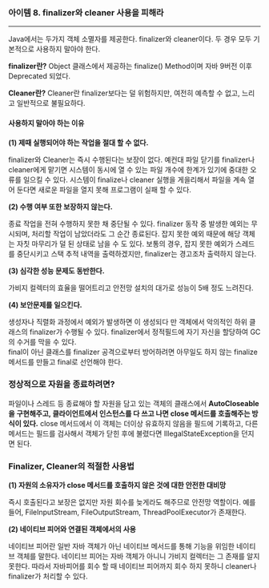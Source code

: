 ### 아이템 8. finalizer와 cleaner 사용을 피해라 

--- 
Java에서는 두가지 객체 소멸자를 제공한다. finalizer와 cleaner이다. 두 경우 모두 기본적으로 사용하지 말아야 한다. 

**finalizer란?**
Object 클래스에서 제공하는 finalize() Method이며 자바 9버전 이후 Deprecated 되었다.   

**Cleaner란?**
Cleaner란 finalizer보다는 덜 위험하지만, 여전히 예측할 수 없고, 느리고 일반적으로 불필요하다. 


#### 사용하지 말아야 하는 이유 
**(1) 제때 실행되어야 하는 작업을 절대 할 수 없다.**   

finalizer와 Cleaner는 즉시 수행된다는 보장이 없다. 예컨대 파일 닫기를 finalizer나 cleaner에게 맡기면 시스템이 동시에 열 수 있는 파일 개수에 한계가 있기에 중대한 오류를 일으킬 수 있다. 시스템이 finalize나 cleaner 실행을 게을리해서 파일을 계속 열어 둔다면 새로운 파일을 열지 못해 프로그램이 실패 할 수 있다.   

**(2) 수행 여부 또한 보장하지 않는다.**    

종료 작업을 전혀 수행하지 못한 채 중단될 수 있다. 
finalizer 동작 중 발생한 예외는 무시되며, 처리할 작업이 남았더라도 그 순간 종료된다. 잡지 못한 예외 때문에 해당 객체는 자칫 마무리가 덜 된 상태로 남을 수 도 있다. 보통의 경우, 잡지 못한 예외가 스레드를 중단시키고 스택 추적 내역을 출력하겠지만, finalizer는 경고조차 출력하지 않는다. 

**(3) 심각한 성능 문제도 동반한다.**   

가비지 컬렉터의 효율을 떨어트리고 안전망 설치의 대가로 성능이 5배 정도 느려진다. 

**(4) 보안문제를 일으킨다.**  

생성자나 직렬화 과정에서 예외가 발생하면 이 생성되다 만 객체에서 악의적인 하위 클래스의 finalizer가 수행될 수 있다. finalizer에서 정적필드에 자기 자신을 할당하여 GC의 수거를 막을 수 있다.   
final이 아닌 클래스를 finalizer 공격으로부터 방어하려면 아무일도 하지 않는 finalize 메서드를 만들고 final로 선언해야 한다. 

### 정상적으로 자원을 종료하려면?   
파일이나 스레드 등 종료해야 할 자원을 담고 있는 객체의 클래스에서 **AutoCloseable을 구현해주고, 클라이언트에서 인스턴스를 다 쓰고 나면 close 메서드를 호출해주는 방식이 있다.**
close 메서드에서 이 객체는 더이상 유효하지 않음을 필드에 기록하고, 다른 메서드는 필드를 검사해서 객체가 닫힌 후에 불렸다면 IllegalStateException을 던지면 된다. 

### Finalizer, Cleaner의 적절한 사용법 
**(1) 자원의 소유자가 close 메서드를 호출하지 않은 것에 대한 안전한 대비망**   

즉시 호출된다고 보장은 없지만 자원 회수를 늦게라도 해주므로 안전망 역할이다. 예를 들어, FileInputStream, FileOutputStream, ThreadPoolExecutor가 존재한다.   

**(2) 네이티브 피어와 연결된 객체에서의 사용**   

네이티브 피어란 일반 자바 객체가 아닌 네이티브 메서드를 통해 기능을 위임한 네이티브 객체를 말한다. 
네이티브 피어는 자바 객체가 아니니 가비지 컬렉터는 그 존재를 알지 못한다. 따라서 자바피어를 회수 할 때 네이티브 피어까지 회수 하지 못하니 cleaner나 finalizer가 처리할 수 있다. 
